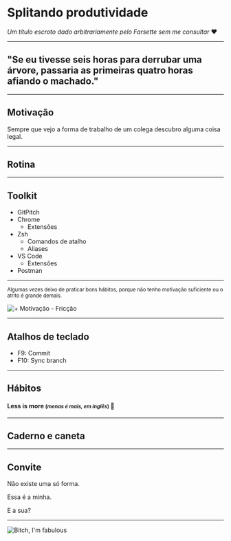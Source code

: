 # Splitando produtividade

*Um título escroto dado arbitrariamente pelo Farsette sem me consultar* ❤️

---

## "Se eu tivesse seis horas para derrubar uma árvore, passaria as primeiras quatro horas afiando o machado."

---

## Motivação

Sempre que vejo a forma de trabalho de um colega descubro alguma coisa legal.

---

## Rotina

---

## Toolkit

* GitPitch
* Chrome
    * Extensões
* Zsh
    * Comandos de atalho
    * Aliases
* VS Code
    * Extensões
* Postman

---

<small>Algumas vezes deixo de praticar bons hábitos, porque não tenho motivação suficiente ou o atrito é grande demais.</small>

![+ Motivação - Fricção](https://www.e-reading.club/illustrations/1041/1041207-_3.jpg)

---

## Atalhos de teclado
* F9: Commit
* F10: Sync branch

---

## Hábitos

#### Less is more <small>(*menas é mais, em inglês*)</small> 💃

---

## Caderno e caneta

---

## Convite

Não existe uma só forma.

Essa é a minha.

E a sua?

---

![Bitch, I'm fabulous](https://media.giphy.com/media/3o6gDVQrPvaOXb8T2o/giphy.gif)